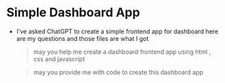 # Simple Dashboard App

- I've asked ChatGPT to create a simple frontend app for dashboard here are my questions and those files are what I got

   >may you help me create a dashboard frontend app using html , css and javascript

   >may you provide me with code to create this dashboard app